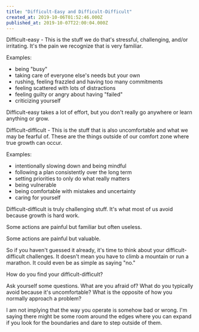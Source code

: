 ```yaml
---
title: "Difficult-Easy and Difficult-Difficult"
created_at: 2019-10-06T01:52:46.000Z
published_at: 2019-10-07T22:00:04.000Z
---
```

Difficult-easy - This is the stuff we do that's stressful, challenging, and/or irritating. It's the pain we recognize that is very familiar.

Examples:

*   being "busy"
*   taking care of everyone else's needs but your own
*   rushing, feeling frazzled and having too many commitments
*   feeling scattered with lots of distractions
*   feeling guilty or angry about having "failed"
*   criticizing yourself

Difficult-easy takes a lot of effort, but you don't really go anywhere or learn anything or grow.

Difficult-difficult - This is the stuff that is also uncomfortable and what we may be fearful of. These are the things outside of our comfort zone where true growth can occur.

Examples:

*   intentionally slowing down and being mindful
*   following a plan consistently over the long term
*   setting priorities to only do what really matters
*   being vulnerable
*   being comfortable with mistakes and uncertainty
*   caring for yourself

Difficult-difficult is truly challenging stuff. It's what most of us avoid because growth is hard work.

Some actions are painful but familiar but often useless.

Some actions are painful but valuable. 

So if you haven't guessed it already, it's time to think about your difficult-difficult challenges. It doesn't mean you have to climb a mountain or run a marathon. It could even be as simple as saying "no."

How do you find your difficult-difficult?

Ask yourself some questions. What are you afraid of? What do you typically avoid because it's uncomfortable? What is the opposite of how you normally approach a problem? 

I am not implying that the way you operate is somehow bad or wrong. I'm saying there might be some room around the edges where you can expand if you look for the boundaries and dare to step outside of them.
